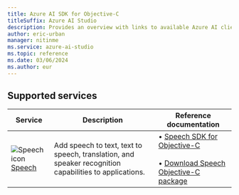 ```yaml
---
title: Azure AI SDK for Objective-C
titleSuffix: Azure AI Studio
description: Provides an overview with links to available Azure AI client libraries and packages for Objective-C.
author: eric-urban
manager: nitinme
ms.service: azure-ai-studio
ms.topic: reference
ms.date: 03/06/2024
ms.author: eur
---
```


## Supported services

| Service | Description | Reference documentation |
| --- | --- | --- |
| ![Speech icon](../../../media/service-icons/speech.svg) [Speech](../../../speech-service/index.yml) | Add speech to text, text to speech, translation, and speaker recognition capabilities to applications. | &bullet;&NonBreakingSpace;[Speech SDK for Objective-C](/objectivec/cognitive-services/speech/?branch=main)<br><br>&bullet;&NonBreakingSpace;[Download Speech Objective-C package](https://aka.ms/csspeech/macosbinary) |
